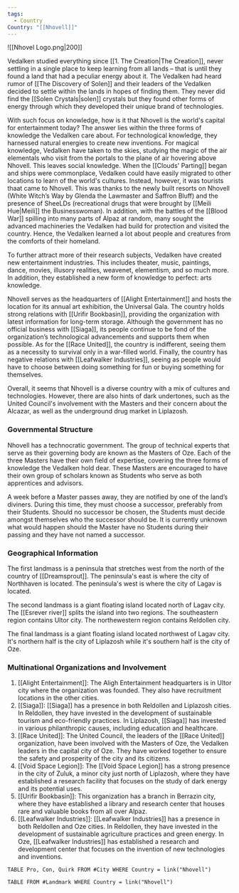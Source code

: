 ```yaml
---
tags:
  - Country
Country: "[[Nhovell]]"
---
```

![[Nhovel Logo.png|200]]

Vedalken studied everything since [[1. The Creation|The Creation]], never settling in a single place to keep learning from all lands – that is until they found a land that had a peculiar energy about it. The Vedalken had heard rumor of [[The Discovery of Solen]] and their leaders of the Vedalken decided to settle within the lands in hopes of finding them. They never did find the [[Solen Crystals|solen]] crystals but they found other forms of energy through which they developed their unique brand of technologies.

With such focus on knowledge, how is it that Nhovell is the world's capital for entertainment today? The answer lies within the three forms of knowledge the Vedalken care about. For technological knowledge, they harnessed natural energies to create new inventions. For magical knowledge, Vedalken have taken to the skies, studying the magic of the air elementals who visit from the portals to the plane of air hovering above Nhovell. This leaves social knowledge. When the [[Clouds' Parting]] began and ships were commonplace, Vedalken could have easily migrated to other locations to learn of the world's cultures. Instead, however, it was tourists thaat came to Nhovell. This was thanks to the newly built resorts on Nhovell (White Witch’s Way by Glenda the Lawmaster and Saffron Bluff) and the presence of SheeLDs (recreational drugs that were brought by [[Meili Hue|Meili]] the Businesswoman). In addition, with the battles of the [[Blood War]] spilling into many parts of Alpaz at random, many sought the advanced machineries the Vedalken had build for protection and visited the country. Hence, the Vedalken learned a lot about people and creatures from the comforts of their homeland. 

To further attract more of their research subjects, Vedalken have created new entertainment industries. This includes theater, music, paintings, dance, movies, illusory realities, weavenet, elementism, and so much more. In addition, they established a new form of knowledge to perfect: arts knowledge. 

Nhovell serves as the headquarters of [[Alight Entertainment]] and hosts the location for its annual art exhibition, the Universal Gala. The country holds strong relations with [[Urifir Bookbasin]], providing the organization with latest information for long-term storage. Although the government has no official business with [[Siaga]], its people continue to be fond of the organization’s technological advancements and supports them when possible. As for the [[Race United]], the country is indifferent, seeing them as a necessity to survival only in a war-filled world. Finally, the country has negative relations with [[Leafwalker Industries]], seeing as people would have to choose between doing something for fun or buying something for themselves.

Overall, it seems that Nhovell is a diverse country with a mix of cultures and technologies. However, there are also hints of dark undertones, such as the United Council's involvement with the Masters and their concern about the Alcazar, as well as the underground drug market in Liplazosh.

### Governmental Structure

Nhovell has a technocratic government. The group of technical experts that serve as their governing body are known as the Masters of Oze. Each of the three Masters have their own field of expertise, covering the three forms of knowledge the Vedalken hold dear. These Masters are encouraged to have their own group of scholars known as Students who serve as both apprentices and advisors. 

A week before a Master passes away, they are notified by one of the land’s diviners. During this time, they must choose a successor, preferably from their Students. Should no successor be chosen, the Students must decide amongst themselves who the successor should be. It is currently unknown what would happen should the Master have no Students during their passing and they have not named a successor.

### Geographical Information

The first landmass is a peninsula that stretches west from the north of the country of [[Dreamsprout]]. The peninsula's east is where the city of Northhaven is located. The peninsula's west is where the city of Lagav is located.

The second landmass is a giant floating island located north of Lagav city. The [[Esrever river]] splits the island into two regions. The southeastern region contains Ultor city. The northewestern region contains Reldollen city.

The final landmass is a giant floating island located northwest of Lagav city. It's northern half is the city of Liplazosh while it's southern half is the city of Oze.

### Multinational Organizations and Involvement

1. [[Alight Entertainment]]: The Aligh Entertainment headquarters is in Ultor city where the organization was founded. They also have recruitment locations in the other cities. 
2. [[Siaga]]: [[Siaga]] has a presence in both Reldollen and Liplazosh cities. In Reldollen, they have invested in the development of sustainable tourism and eco-friendly practices. In Liplazosh, [[Siaga]] has invested in various philanthropic causes, including education and healthcare.
3. [[Race United]]: The United Council, the leaders of the [[Race United]] organization, have been involved with the Masters of Oze, the Vedalken leaders in the capital city of Oze. They have worked together to ensure the safety and prosperity of the city and its citizens.
4. [[Void Space Legion]]: The [[Void Space Legion]] has a strong presence in the city of Zuluk, a minor city just north of Liplazosh, where they have established a research facility that focuses on the study of dark energy and its potential uses.
5. [[Urifir Bookbasin]]: This organization has a branch in Berrazin city, where they have established a library and research center that houses rare and valuable books from all over Alpaz.
6. [[Leafwalker Industries]]: [[Leafwalker Industries]] has a presence in both Reldollen and Oze cities. In Reldollen, they have invested in the development of sustainable agriculture practices and green energy. In Oze, [[Leafwalker Industries]] has established a research and development center that focuses on the invention of new technologies and inventions.

```dataview
TABLE Pro, Con, Quirk FROM #City WHERE Country = link("Nhovell")

```
```dataview
TABLE FROM #Landmark WHERE Country = link("Nhovell")

```
